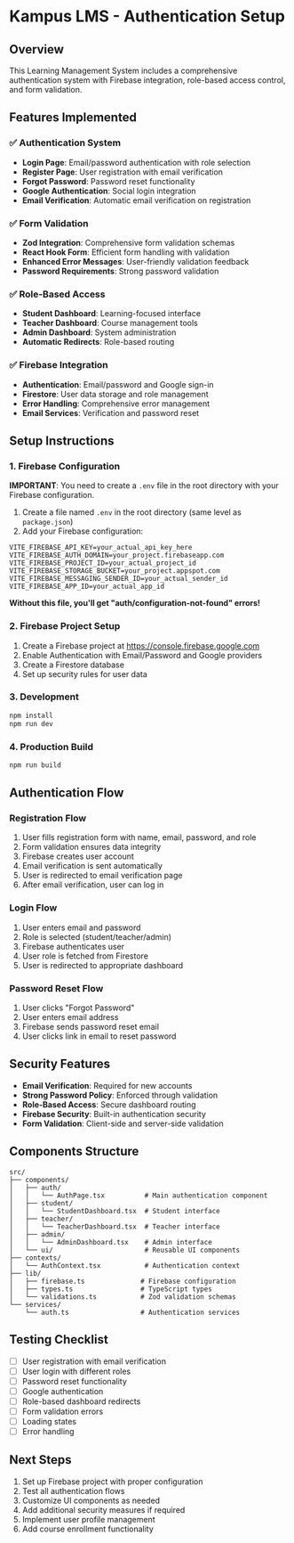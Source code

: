 # Kampus LMS - Authentication Setup

## Overview
This Learning Management System includes a comprehensive authentication system with Firebase integration, role-based access control, and form validation.

## Features Implemented

### ✅ Authentication System
- **Login Page**: Email/password authentication with role selection
- **Register Page**: User registration with email verification
- **Forgot Password**: Password reset functionality
- **Google Authentication**: Social login integration
- **Email Verification**: Automatic email verification on registration

### ✅ Form Validation
- **Zod Integration**: Comprehensive form validation schemas
- **React Hook Form**: Efficient form handling with validation
- **Enhanced Error Messages**: User-friendly validation feedback
- **Password Requirements**: Strong password validation

### ✅ Role-Based Access
- **Student Dashboard**: Learning-focused interface
- **Teacher Dashboard**: Course management tools
- **Admin Dashboard**: System administration
- **Automatic Redirects**: Role-based routing

### ✅ Firebase Integration
- **Authentication**: Email/password and Google sign-in
- **Firestore**: User data storage and role management
- **Error Handling**: Comprehensive error management
- **Email Services**: Verification and password reset

## Setup Instructions

### 1. Firebase Configuration

**IMPORTANT**: You need to create a `.env` file in the root directory with your Firebase configuration.

1. Create a file named `.env` in the root directory (same level as `package.json`)
2. Add your Firebase configuration:

```env
VITE_FIREBASE_API_KEY=your_actual_api_key_here
VITE_FIREBASE_AUTH_DOMAIN=your_project.firebaseapp.com
VITE_FIREBASE_PROJECT_ID=your_actual_project_id
VITE_FIREBASE_STORAGE_BUCKET=your_project.appspot.com
VITE_FIREBASE_MESSAGING_SENDER_ID=your_actual_sender_id
VITE_FIREBASE_APP_ID=your_actual_app_id
```

**Without this file, you'll get "auth/configuration-not-found" errors!**

### 2. Firebase Project Setup
1. Create a Firebase project at https://console.firebase.google.com
2. Enable Authentication with Email/Password and Google providers
3. Create a Firestore database
4. Set up security rules for user data

### 3. Development
```bash
npm install
npm run dev
```

### 4. Production Build
```bash
npm run build
```

## Authentication Flow

### Registration Flow
1. User fills registration form with name, email, password, and role
2. Form validation ensures data integrity
3. Firebase creates user account
4. Email verification is sent automatically
5. User is redirected to email verification page
6. After email verification, user can log in

### Login Flow
1. User enters email and password
2. Role is selected (student/teacher/admin)
3. Firebase authenticates user
4. User role is fetched from Firestore
5. User is redirected to appropriate dashboard

### Password Reset Flow
1. User clicks "Forgot Password"
2. User enters email address
3. Firebase sends password reset email
4. User clicks link in email to reset password

## Security Features

- **Email Verification**: Required for new accounts
- **Strong Password Policy**: Enforced through validation
- **Role-Based Access**: Secure dashboard routing
- **Firebase Security**: Built-in authentication security
- **Form Validation**: Client-side and server-side validation

## Components Structure

```
src/
├── components/
│   ├── auth/
│   │   └── AuthPage.tsx          # Main authentication component
│   ├── student/
│   │   └── StudentDashboard.tsx  # Student interface
│   ├── teacher/
│   │   └── TeacherDashboard.tsx  # Teacher interface
│   ├── admin/
│   │   └── AdminDashboard.tsx    # Admin interface
│   └── ui/                       # Reusable UI components
├── contexts/
│   └── AuthContext.tsx           # Authentication context
├── lib/
│   ├── firebase.ts              # Firebase configuration
│   ├── types.ts                 # TypeScript types
│   └── validations.ts           # Zod validation schemas
└── services/
    └── auth.ts                  # Authentication services
```

## Testing Checklist

- [ ] User registration with email verification
- [ ] User login with different roles
- [ ] Password reset functionality
- [ ] Google authentication
- [ ] Role-based dashboard redirects
- [ ] Form validation errors
- [ ] Loading states
- [ ] Error handling

## Next Steps

1. Set up Firebase project with proper configuration
2. Test all authentication flows
3. Customize UI components as needed
4. Add additional security measures if required
5. Implement user profile management
6. Add course enrollment functionality
